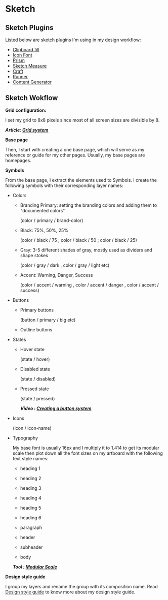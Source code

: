 # Sketch 

## Sketch Plugins

Listed below are sketch plugins I'm using in my design workflow:

  - [Clipboard fill](https://github.com/ScottSavarie/Clipboard-Fill)
  - [Icon Font](https://github.com/keremciu/sketch-iconfont)
  - [Prism](https://github.com/ment-mx/Prism)
  - [Sketch Measure](http://utom.design/measure/)
  - [Craft](https://www.invisionapp.com/craft)
  - [Runner](http://sketchrunner.com/)
  - [Content Generator](https://github.com/timuric/Content-generator-sketch-plugin)
  

## Sketch Wokflow

**Grid configuration:** 

I set my grid to 8x8 pixels since most of all screen sizes are divisible by 8.

  **_Article: [Grid system](https://builttoadapt.io/intro-to-the-8-point-grid-system-d2573cde8632)_**

**Base page**

Then, I start with creating a one base page, which will serve as my reference or guide for my other pages. Usually, my base pages are homepages.

**Symbols**

From the base page, I extract the elements used to Symbols. I create the following symbols with their corresponding layer names:

  * Colors
  
    - Branding Primary: setting the branding colors and adding them to "documented colors"
    
      (color / primary / brand-color)
      
    - Black: 75%, 50%, 25% 
    
      (color / black / 75 ; color / black / 50 ; color / black / 25)
      
    - Gray: 3-5 different shades of gray, mostly used as dividers and shape stokes 
    
      (color / gray / dark , color / gray / light etc)
    
    - Accent: Warning, Danger, Success
    
      (color / accent / warning , color / accent / danger , color / accent / success)
      
      
  * Buttons
      
    - Primary buttons
    
      (button / primary / big etc)
    
    - Outline buttons
    
  * States
  
    - Hover state
    
      (state / hover)
      
    - Disabled state
    
      (state / disabled)
      
    - Pressed state
      
      (state / pressed)
      
      **_Video : [Creating a button system](https://www.youtube.com/watch?v=_bjqVF7Fvg4)_**
      
   * Icons 
   
      (icon / icon-name)
      
      
   * Typography
   
      My base font is usually 16px and I multiply it to 1.414 to get its modular scale then plot down all the font sizes on my artboard with the following text style names:
      
      - heading 1
      - heading 2
      - heading 3
      - heading 4
      - heading 5
      - heading 6
      - paragraph
      
      - header
      - subheader
      - body
      
      **_Tool : [Modular Scale](www.modularscale.com)_**
      
 
**Design style guide**

I group my layers and rename the group with its composition name. Read [Design style guide](https://github.com/rielm/design-resources/blob/master/design-style-guide.md) to know more about my design style guide. 
 
 
      
      
      
  
   
      
      
  
